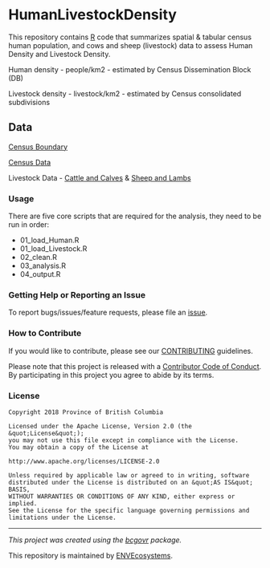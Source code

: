 <!-- Add a project state badge
See https://github.com/BCDevExchange/Our-Project-Docs/blob/master/discussion/projectstates.md
If you have bcgovr installed and you use RStudio, click the 'Insert BCDevex Badge' Addin. -->
HumanLivestockDensity
=====================

This repository contains [R](https://www.r-project.org/) code that summarizes spatial & tabular census human population, and cows and sheep (livestock) data to assess Human Density and Livestock Density.

Human density - people/km2 - estimated by Census Dissemination Block (DB)

Livestock density - livestock/km2 - estimated by Census consolidated subdivisions

Data
----

[Census Boundary](https://www12.statcan.gc.ca/census-recensement/2011/geo/bound-limit/bound-limit-2016-eng.cfm)

[Census Data](https://www12.statcan.gc.ca/census-recensement/2016/dp-pd/hlt-fst/pd-pl/comprehensive.cfm)

Livestock Data - [Cattle and Calves](https://www150.statcan.gc.ca/t1/tbl1/en/tv.action?pid=3210042401) & [Sheep and Lambs](https://www150.statcan.gc.ca/t1/tbl1/en/tv.action?pid=3210042501)

### Usage

There are five core scripts that are required for the analysis, they need to be run in order:

-   01\_load\_Human.R
-   01\_load\_Livestock.R
-   02\_clean.R
-   03\_analysis.R
-   04\_output.R

### Getting Help or Reporting an Issue

To report bugs/issues/feature requests, please file an [issue](https://github.com/bcgov/HumanLivestockDensity/issues/).

### How to Contribute

If you would like to contribute, please see our [CONTRIBUTING](CONTRIBUTING.md) guidelines.

Please note that this project is released with a [Contributor Code of Conduct](CODE_OF_CONDUCT.md). By participating in this project you agree to abide by its terms.

### License

    Copyright 2018 Province of British Columbia

    Licensed under the Apache License, Version 2.0 (the &quot;License&quot;);
    you may not use this file except in compliance with the License.
    You may obtain a copy of the License at

    http://www.apache.org/licenses/LICENSE-2.0

    Unless required by applicable law or agreed to in writing, software distributed under the License is distributed on an &quot;AS IS&quot; BASIS,
    WITHOUT WARRANTIES OR CONDITIONS OF ANY KIND, either express or implied.
    See the License for the specific language governing permissions and limitations under the License.

------------------------------------------------------------------------

*This project was created using the [bcgovr](https://github.com/bcgov/bcgovr) package.*

This repository is maintained by [ENVEcosystems](https://github.com/orgs/bcgov/teams/envecosystems/members).

